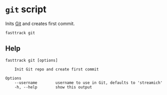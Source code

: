 # `git` script

Inits [Git](https://git-scm.com/) and creates first commit.

```shell
fasttrack git
```

## Help

```
fasttrack git [options]

    Init Git repo and create first commit

Options
    --username        username to use in Git, defaults to 'streamich'
    -h, --help        show this output
```
